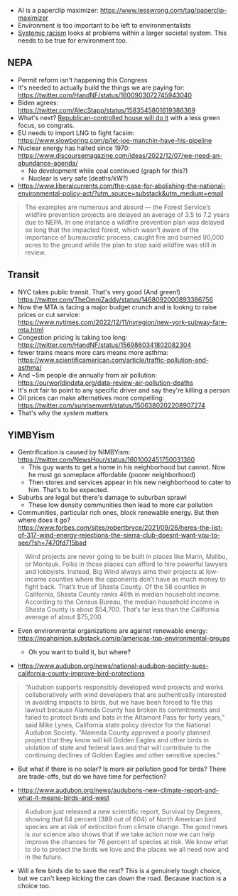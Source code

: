 <!--

-->

- AI is a paperclip maximizer: https://www.lesswrong.com/tag/paperclip-maximizer
- Environment is too important to be left to environmentalists
- [Systemic racism](https://en.wikipedia.org/wiki/Institutional_racism) looks at problems within a larger societal system. This needs to be true for environment too.

## NEPA
- Permit reform isn't happening this Congress
- It's needed to actually build the things we are paying for: https://twitter.com/HandNF/status/1600903072745943040
- Biden agrees: https://twitter.com/AlecStapp/status/1583545801619386369
- What's next? [Republican-controlled house will do it](https://www.eenews.net/articles/manchins-last-gasp-permitting-effort-fails/) with a less green focus, so congrats.
- EU needs to import LNG to fight facsim: https://www.slowboring.com/p/let-joe-manchin-have-his-pipeline
- Nuclear energy has halted since 1970: https://www.discoursemagazine.com/ideas/2022/12/07/we-need-an-abundance-agenda/
    - No development while coal continued (graph for this?)
    - Nuclear is very safe (deaths/kW?)
- https://www.liberalcurrents.com/the-case-for-abolishing-the-national-environmental-policy-act/?utm_source=substack&utm_medium=email

> The examples are numerous and absurd — the Forest Service’s wildfire prevention projects are delayed an average of 3.5 to 7.2 years due to NEPA.  In one instance a wildfire prevention plan was delayed so long that the impacted forest, which wasn’t aware of the importance of bureaucratic process, caught fire and burned 90,000 acres to the ground while the plan to stop said wildfire was still in review.

## Transit
- NYC takes public transit. That's very good (And green!) https://twitter.com/TheOmniZaddy/status/1468092000893386756
- Now the MTA is facing a major budget crunch and is lookng to raise prices or cut service: https://www.nytimes.com/2022/12/11/nyregion/new-york-subway-fare-mta.html
- Congestion pricing is taking too long: https://twitter.com/HandNF/status/1569860341802082304
- fewer trains means more cars means more asthma: https://www.scientificamerican.com/article/traffic-pollution-and-asthma/
- And ~5m people die annually from air pollution: https://ourworldindata.org/data-review-air-pollution-deaths
- It's not fair to point to any specific driver and say they're killing a person
- Oil prices can make alternatives more compelling: https://twitter.com/sunrisemvmt/status/1506380202208907274
- That's why the _system_ matters

## YIMBYism
- Gentrification is caused by NIMBYism: https://twitter.com/NewsHour/status/1601002451750031360
    - This guy wants to get a home in his neighborhood but cannot. Now he must go someplace affordable (poorer neighborhood)
    - Then stores and services appear in his new neighborhood to cater to him. That's to be expected.
- Suburbs are legal but there's damage to suburban sprawl
    - These low density communities then lead to more car pollution
- Communities, particular rich ones, block renewable energy. But then where does it go? https://www.forbes.com/sites/robertbryce/2021/09/26/heres-the-list-of-317-wind-energy-rejections-the-sierra-club-doesnt-want-you-to-see/?sh=7470fd715bad

> Wind projects are never going to be built in places like Marin, Malibu, or Montauk. Folks in those places can afford to hire powerful lawyers and lobbyists. Instead, Big Wind always aims their projects at low-income counties where the opponents don’t have as much money to fight back. That’s true of Shasta County. Of the 58 counties in California, Shasta County ranks 46th in median household income. According to the Census Bureau, the median household income in Shasta County is about $54,700. That’s far less than the California average of about $75,200. 

- Even environmental organizations are against renewable energy: https://noahpinion.substack.com/p/americas-top-environmental-groups
    - Oh you want to build it, but where? 

- https://www.audubon.org/news/national-audubon-society-sues-california-county-improve-bird-protections

> “Audubon supports responsibly developed wind projects and works collaboratively with wind developers that are authentically interested in avoiding impacts to birds, but we have been forced to file this lawsuit because Alameda County has broken its commitments and failed to protect birds and bats in the Altamont Pass for forty years,” said Mike Lynes, California state policy director for the National Audubon Society. “Alameda County approved a poorly planned project that they know will kill Golden Eagles and other birds in violation of state and federal laws and that will contribute to the continuing declines of Golden Eagles and other sensitive species."

- But what if there is no solar? Is more air pollution good for birds? There are trade-offs, but do we have time for perfection?

- https://www.audubon.org/news/audubons-new-climate-report-and-what-it-means-birds-arid-west

> Audubon just released a new scientific report, Survival by Degrees, showing that 64 percent (389 out of 604) of North American bird species are at risk of extinction from climate change. The good news is our science also shows that if we take action now we can help improve the chances for 76 percent of species at risk. We know what to do to protect the birds we love and the places we all need now and in the future.

- Will a few birds die to save the rest? This is a genuinely tough choice, but we can't keep kicking the can down the road. Because inaction is a choice too.
